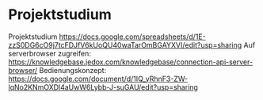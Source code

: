 # Projektstudium
Projektstudium
https://docs.google.com/spreadsheets/d/1E-zzS0DG6cO9j7tcFDJfV6kUoQU40waTarOmBGAYXVI/edit?usp=sharing
Auf serverbrowser zugreifen:
https://knowledgebase.jedox.com/knowledgebase/connection-api-server-browser/
Bedienungskonzept:
https://docs.google.com/document/d/1IQ_yRhnF3-ZW-lqNo2KNmOXDl4aUwW6Lybb-J-suGAU/edit?usp=sharing
